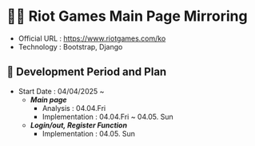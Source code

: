 # 👊🏻 Riot Games Main Page Mirroring
- Official URL : https://www.riotgames.com/ko
- Technology : Bootstrap, Django

## 📅 Development Period and Plan
- Start Date : 04/04/2025 ~
  - ***Main page***
    - Analysis : 04.04.Fri
    - Implementation : 04.04.Fri ~ 04.05. Sun
  - ***Login/out, Register Function***
    - Implementation : 04.05. Sun
